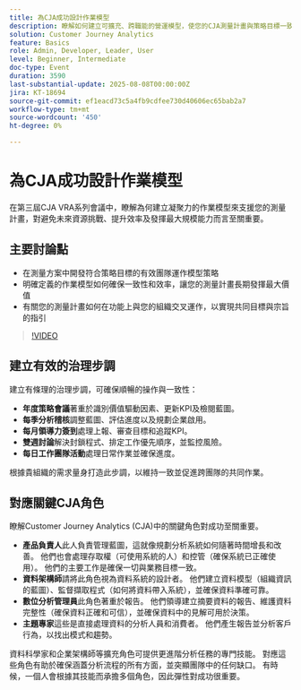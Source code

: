 ```yaml
---
title: 為CJA成功設計作業模型
description: 瞭解如何建立可擴充、跨職能的營運模型，使您的CJA測量計畫與策略目標一致，並提高長期效率和影響力。
solution: Customer Journey Analytics
feature: Basics
role: Admin, Developer, Leader, User
level: Beginner, Intermediate
doc-type: Event
duration: 3590
last-substantial-update: 2025-08-08T00:00:00Z
jira: KT-18694
source-git-commit: ef1eacd73c5a4fb9cdfee730d40606ec65bab2a7
workflow-type: tm+mt
source-wordcount: '450'
ht-degree: 0%

---
```



# 為CJA成功設計作業模型

在第三屆CJA VRA系列會議中，瞭解為何建立凝聚力的作業模型來支援您的測量計畫，對避免未來資源挑戰、提升效率及發揮最大規模能力而言至關重要。

## 主要討論點

* 在測量方案中開發符合策略目標的有效團隊運作模型策略
* 明確定義的作業模型如何確保一致性和效率，讓您的測量計畫長期發揮最大價值
* 有關您的測量計畫如何在功能上與您的組織交叉運作，以實現共同目標與宗旨的指引

>[!VIDEO](https://video.tv.adobe.com/v/3470541/?learn=on&enablevpops)


## 建立有效的治理步調

建立有條理的治理步調，可確保順暢的操作與一致性：

* **年度策略會議**&#x200B;著重於識別價值驅動因素、更新KPI及檢閱藍圖。
* **每季分析稽核**&#x200B;調整藍圖、評估進度以及規劃企業啟用。
* **每月領導力簽到**&#x200B;處理上報、審查目標和追蹤KPI。
* **雙週討論**&#x200B;解決封鎖程式、排定工作優先順序，並監控風險。
* **每日工作團隊活動**&#x200B;處理日常作業並確保進度。

根據貴組織的需求量身打造此步調，以維持一致並促進跨團隊的共同作業。

## 對應關鍵CJA角色

瞭解Customer Journey Analytics (CJA)中的關鍵角色對成功至關重要。

* **產品負責人**&#x200B;此人負責管理藍圖，這就像規劃分析系統如何隨著時間增長和改善。 他們也會處理存取權（可使用系統的人）和控管（確保系統已正確使用）。 他們的主要工作是確保一切與業務目標一致。
* **資料架構師**&#x200B;請將此角色視為資料系統的設計者。 他們建立資料模型（組織資訊的藍圖）、監督擷取程式（如何將資料帶入系統），並確保資料準確可靠。
* **數位分析管理員**&#x200B;此角色著重於報告。 他們領導建立摘要資料的報告、維護資料完整性（確保資料正確和可信），並確保資料中的見解可用於決策。
* **主題專家**&#x200B;這些是直接處理資料的分析人員和消費者。 他們產生報告並分析客戶行為，以找出模式和趨勢。

資料科學家和企業架構師等擴充角色可提供更進階分析任務的專門技能。 對應這些角色有助於確保涵蓋分析流程的所有方面，並突顯團隊中的任何缺口。 有時候，一個人會根據其技能而承擔多個角色，因此彈性對成功很重要。
